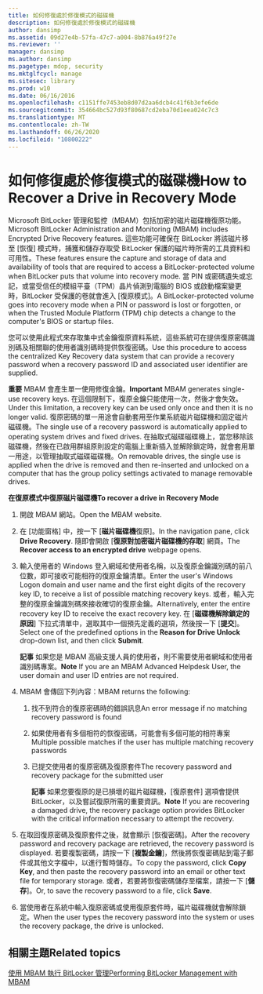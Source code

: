 ```yaml
---
title: 如何修復處於修復模式的磁碟機
description: 如何修復處於修復模式的磁碟機
author: dansimp
ms.assetid: 09d27e4b-57fa-47c7-a004-8b876a49f27e
ms.reviewer: ''
manager: dansimp
ms.author: dansimp
ms.pagetype: mdop, security
ms.mktglfcycl: manage
ms.sitesec: library
ms.prod: w10
ms.date: 06/16/2016
ms.openlocfilehash: c1151ffe7453eb8d07d2aa6dcb4c41f6b3efe6de
ms.sourcegitcommit: 354664bc527d93f80687cd2eba70d1eea024c7c3
ms.translationtype: MT
ms.contentlocale: zh-TW
ms.lasthandoff: 06/26/2020
ms.locfileid: "10800222"
---
```

# <span data-ttu-id="6dc30-103">如何修復處於修復模式的磁碟機</span><span class="sxs-lookup"><span data-stu-id="6dc30-103">How to Recover a Drive in Recovery Mode</span></span>


<span data-ttu-id="6dc30-104">Microsoft BitLocker 管理和監控（MBAM）包括加密的磁片磁碟機復原功能。</span><span class="sxs-lookup"><span data-stu-id="6dc30-104">Microsoft BitLocker Administration and Monitoring (MBAM) includes Encrypted Drive Recovery features.</span></span> <span data-ttu-id="6dc30-105">這些功能可確保在 BitLocker 將該磁片移至 [恢復] 模式時，捕獲和儲存存取受 BitLocker 保護的磁片時所需的工具資料和可用性。</span><span class="sxs-lookup"><span data-stu-id="6dc30-105">These features ensure the capture and storage of data and availability of tools that are required to access a BitLocker-protected volume when BitLocker puts that volume into recovery mode.</span></span> <span data-ttu-id="6dc30-106">當 PIN 或密碼遺失或忘記，或當受信任的模組平臺（TPM）晶片偵測到電腦的 BIOS 或啟動檔案變更時，BitLocker 受保護的卷就會進入 [復原模式]。</span><span class="sxs-lookup"><span data-stu-id="6dc30-106">A BitLocker-protected volume goes into recovery mode when a PIN or password is lost or forgotten, or when the Trusted Module Platform (TPM) chip detects a change to the computer's BIOS or startup files.</span></span>

<span data-ttu-id="6dc30-107">您可以使用此程式來存取集中式金鑰復原資料系統，這些系統可在提供復原密碼識別碼及相關聯的使用者識別碼時提供恢復密碼。</span><span class="sxs-lookup"><span data-stu-id="6dc30-107">Use this procedure to access the centralized Key Recovery data system that can provide a recovery password when a recovery password ID and associated user identifier are supplied.</span></span>

<span data-ttu-id="6dc30-108">**重要** MBAM 會產生單一使用修復金鑰。</span><span class="sxs-lookup"><span data-stu-id="6dc30-108">**Important** MBAM generates single-use recovery keys.</span></span> <span data-ttu-id="6dc30-109">在這個限制下，復原金鑰只能使用一次，然後才會失效。</span><span class="sxs-lookup"><span data-stu-id="6dc30-109">Under this limitation, a recovery key can be used only once and then it is no longer valid.</span></span> <span data-ttu-id="6dc30-110">復原密碼的單一用途會自動套用至作業系統磁片磁碟機和固定磁片磁碟機。</span><span class="sxs-lookup"><span data-stu-id="6dc30-110">The single use of a recovery password is automatically applied to operating system drives and fixed drives.</span></span> <span data-ttu-id="6dc30-111">在抽取式磁碟磁碟機上，當您移除該磁碟機，然後在已啟用群組原則設定的電腦上重新插入並解除鎖定時，就會套用單一用途，以管理抽取式磁碟磁碟機。</span><span class="sxs-lookup"><span data-stu-id="6dc30-111">On removable drives, the single use is applied when the drive is removed and then re-inserted and unlocked on a computer that has the group policy settings activated to manage removable drives.</span></span>

 

**<span data-ttu-id="6dc30-112">在復原模式中復原磁片磁碟機</span><span class="sxs-lookup"><span data-stu-id="6dc30-112">To recover a drive in Recovery Mode</span></span>**

1.  <span data-ttu-id="6dc30-113">開啟 MBAM 網站。</span><span class="sxs-lookup"><span data-stu-id="6dc30-113">Open the MBAM website.</span></span>

2.  <span data-ttu-id="6dc30-114">在 [功能窗格] 中，按一下 [**磁片磁碟機**復原]。</span><span class="sxs-lookup"><span data-stu-id="6dc30-114">In the navigation pane, click **Drive Recovery**.</span></span> <span data-ttu-id="6dc30-115">隨即會開啟 [**復原對加密磁片磁碟機的存取**] 網頁。</span><span class="sxs-lookup"><span data-stu-id="6dc30-115">The **Recover access to an encrypted drive** webpage opens.</span></span>

3.  <span data-ttu-id="6dc30-116">輸入使用者的 Windows 登入網域和使用者名稱，以及復原金鑰識別碼的前八位數，即可接收可能相符的復原金鑰清單。</span><span class="sxs-lookup"><span data-stu-id="6dc30-116">Enter the user's Windows Logon domain and user name and the first eight digits of the recovery key ID, to receive a list of possible matching recovery keys.</span></span> <span data-ttu-id="6dc30-117">或者，輸入完整的復原金鑰識別碼來接收確切的復原金鑰。</span><span class="sxs-lookup"><span data-stu-id="6dc30-117">Alternatively, enter the entire recovery key ID to receive the exact recovery key.</span></span> <span data-ttu-id="6dc30-118">在 [**磁碟機解除鎖定的原因**] 下拉式清單中，選取其中一個預先定義的選項，然後按一下 [**提交**]。</span><span class="sxs-lookup"><span data-stu-id="6dc30-118">Select one of the predefined options in the **Reason for Drive Unlock** drop-down list, and then click **Submit**.</span></span>

    <span data-ttu-id="6dc30-119">**記事** 如果您是 MBAM 高級支援人員的使用者，則不需要使用者網域和使用者識別碼專案。</span><span class="sxs-lookup"><span data-stu-id="6dc30-119">**Note** If you are an MBAM Advanced Helpdesk User, the user domain and user ID entries are not required.</span></span>

     

4.  <span data-ttu-id="6dc30-120">MBAM 會傳回下列內容：</span><span class="sxs-lookup"><span data-stu-id="6dc30-120">MBAM returns the following:</span></span>

    1.  <span data-ttu-id="6dc30-121">找不到符合的復原密碼時的錯誤訊息</span><span class="sxs-lookup"><span data-stu-id="6dc30-121">An error message if no matching recovery password is found</span></span>

    2.  <span data-ttu-id="6dc30-122">如果使用者有多個相符的恢復密碼，可能會有多個可能的相符專案</span><span class="sxs-lookup"><span data-stu-id="6dc30-122">Multiple possible matches if the user has multiple matching recovery passwords</span></span>

    3.  <span data-ttu-id="6dc30-123">已提交使用者的復原密碼及復原套件</span><span class="sxs-lookup"><span data-stu-id="6dc30-123">The recovery password and recovery package for the submitted user</span></span>

        <span data-ttu-id="6dc30-124">**記事** 如果您要復原的是已損壞的磁片磁碟機，[復原套件] 選項會提供 BitLocker，以及嘗試復原所需的重要資訊。</span><span class="sxs-lookup"><span data-stu-id="6dc30-124">**Note** If you are recovering a damaged drive, the recovery package option provides BitLocker with the critical information necessary to attempt the recovery.</span></span>

         

5.  <span data-ttu-id="6dc30-125">在取回復原密碼及復原套件之後，就會顯示 [恢復密碼]。</span><span class="sxs-lookup"><span data-stu-id="6dc30-125">After the recovery password and recovery package are retrieved, the recovery password is displayed.</span></span> <span data-ttu-id="6dc30-126">若要複製密碼，請按一下 [**複製金鑰**]，然後將恢復密碼貼到電子郵件或其他文字檔中，以進行暫時儲存。</span><span class="sxs-lookup"><span data-stu-id="6dc30-126">To copy the password, click **Copy Key**, and then paste the recovery password into an email or other text file for temporary storage.</span></span> <span data-ttu-id="6dc30-127">或者，若要將恢復密碼儲存至檔案，請按一下 [**儲存**]。</span><span class="sxs-lookup"><span data-stu-id="6dc30-127">Or, to save the recovery password to a file, click **Save**.</span></span>

6.  <span data-ttu-id="6dc30-128">當使用者在系統中輸入復原密碼或使用復原套件時，磁片磁碟機就會解除鎖定。</span><span class="sxs-lookup"><span data-stu-id="6dc30-128">When the user types the recovery password into the system or uses the recovery package, the drive is unlocked.</span></span>

## <span data-ttu-id="6dc30-129">相關主題</span><span class="sxs-lookup"><span data-stu-id="6dc30-129">Related topics</span></span>


[<span data-ttu-id="6dc30-130">使用 MBAM 執行 BitLocker 管理</span><span class="sxs-lookup"><span data-stu-id="6dc30-130">Performing BitLocker Management with MBAM</span></span>](performing-bitlocker-management-with-mbam.md)

 

 





